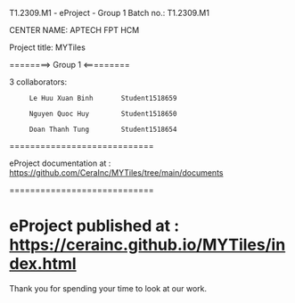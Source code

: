 T1.2309.M1 - eProject - Group 1
Batch no.: T1.2309.M1

CENTER NAME: APTECH FPT HCM

Project title: MYTiles

========> Group 1 <=========

3 collaborators:

         Le Huu Xuan Binh       Student1518659

         Nguyen Quoc Huy        Student1518650
         
         Doan Thanh Tung        Student1518654
============================

eProject documentation at : https://github.com/CeraInc/MYTiles/tree/main/documents

============================

eProject published at : https://cerainc.github.io/MYTiles/index.html
============================

Thank you for spending your time to look at our work.

